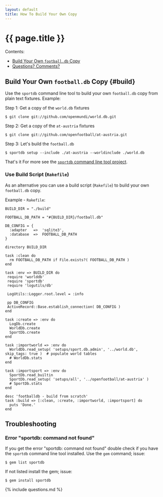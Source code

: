 ```yaml
---
layout: default
title: How To Build Your Own Copy
---
```


# {{ page.title }}

<div class="toc" markdown="1">
Contents:

* [Build Your Own `football.db` Copy](#build)
* [Questions? Comments?](#questions)
</div>



## Build Your Own `football.db` Copy {#build}

Use the `sportdb` command line tool to build your own `football.db` copy from plain text fixtures.
Example:

Step 1:  Get a copy of the `world.db` fixtures

    $ git clone git://github.com/openmundi/world.db.git

Step 2:  Get a copy of the `at-austria` fixtures

    $ git clone git://github.com/openfootball/at-austria.git

Step 3:  Let's build the `football.db`

    $ sportdb setup --include ./at-austria --worldinclude ./world.db

That's it For more see the [`sportdb` command line tool project](https://github.com/geraldb/sport.db.ruby).


### Use Build Script (`Rakefile`)

As an alternative you can use a build script (`Rakefile`) to build your own `football.db` copy.

Example - `Rakefile`:

~~~
BUILD_DIR = "./build"
  
FOOTBALL_DB_PATH = "#{BUILD_DIR}/football.db"

DB_CONFIG = {
  :adapter   =>  'sqlite3',
  :database  =>  FOOTBALL_DB_PATH
}

directory BUILD_DIR

task :clean do
  rm FOOTBALL_DB_PATH if File.exists?( FOOTBALL_DB_PATH )
end

task :env => BUILD_DIR do
 require 'worlddb'  
 require 'sportdb'
 require 'logutils/db'

 LogUtils::Logger.root.level = :info

 pp DB_CONFIG
 ActiveRecord::Base.establish_connection( DB_CONFIG )
end

task :create => :env do
  LogDb.create
  WorldDb.create
  SportDb.create
end
  
task :importworld => :env do
  WorldDb.read_setup( 'setups/sport.db.admin', '../world.db', skip_tags: true )  # populate world tables
  # WorldDb.stats
end

task :importsport => :env do
  SportDb.read_builtin
  SportDb.read_setup( 'setups/all', '../openfootball/at-austria' )
  # SportDb.stats
end

desc 'footballdb - build from scratch'
task :build => [:clean, :create, :importworld, :importsport] do
  puts 'Done.'
end 
~~~


## Troubleshooting

### Error "sportdb: command not found"

If you get the error "sportdb: command not found" double check if you have the `sportdb` command line tool installed.
Use the `gem` command; issue:

    $ gem list sportdb
    
If not listed install the gem; issue:

    $ gem install sportdb



{% include questions.md %}
